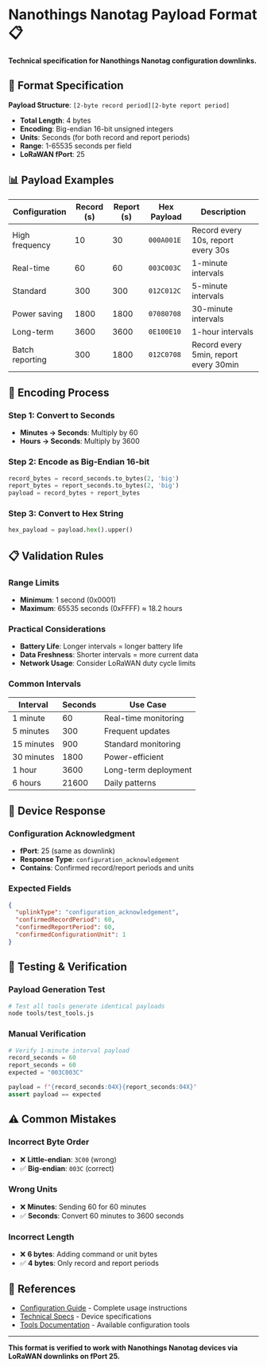 # Nanothings Nanotag Payload Format 📋

**Technical specification for Nanothings Nanotag configuration downlinks.**

## 🎯 **Format Specification**

**Payload Structure**: `[2-byte record period][2-byte report period]`

- **Total Length**: 4 bytes
- **Encoding**: Big-endian 16-bit unsigned integers
- **Units**: Seconds (for both record and report periods)
- **Range**: 1-65535 seconds per field
- **LoRaWAN fPort**: 25

## 📊 **Payload Examples**

| Configuration | Record (s) | Report (s) | Hex Payload | Description |
|---------------|------------|------------|-------------|-------------|
| High frequency | 10 | 30 | `000A001E` | Record every 10s, report every 30s |
| Real-time | 60 | 60 | `003C003C` | 1-minute intervals |
| Standard | 300 | 300 | `012C012C` | 5-minute intervals |
| Power saving | 1800 | 1800 | `07080708` | 30-minute intervals |
| Long-term | 3600 | 3600 | `0E100E10` | 1-hour intervals |
| Batch reporting | 300 | 1800 | `012C0708` | Record every 5min, report every 30min |

## 🔧 **Encoding Process**

### Step 1: Convert to Seconds
- **Minutes → Seconds**: Multiply by 60
- **Hours → Seconds**: Multiply by 3600

### Step 2: Encode as Big-Endian 16-bit
```python
record_bytes = record_seconds.to_bytes(2, 'big')
report_bytes = report_seconds.to_bytes(2, 'big')
payload = record_bytes + report_bytes
```

### Step 3: Convert to Hex String
```python
hex_payload = payload.hex().upper()
```

## 📋 **Validation Rules**

### **Range Limits**
- **Minimum**: 1 second (0x0001)
- **Maximum**: 65535 seconds (0xFFFF) ≈ 18.2 hours

### **Practical Considerations**
- **Battery Life**: Longer intervals = longer battery life
- **Data Freshness**: Shorter intervals = more current data
- **Network Usage**: Consider LoRaWAN duty cycle limits

### **Common Intervals**
| Interval | Seconds | Use Case |
|----------|---------|----------|
| 1 minute | 60 | Real-time monitoring |
| 5 minutes | 300 | Frequent updates |
| 15 minutes | 900 | Standard monitoring |
| 30 minutes | 1800 | Power-efficient |
| 1 hour | 3600 | Long-term deployment |
| 6 hours | 21600 | Daily patterns |

## 🔄 **Device Response**

### **Configuration Acknowledgment**
- **fPort**: 25 (same as downlink)
- **Response Type**: `configuration_acknowledgement`
- **Contains**: Confirmed record/report periods and units

### **Expected Fields**
```json
{
  "uplinkType": "configuration_acknowledgement",
  "confirmedRecordPeriod": 60,
  "confirmedReportPeriod": 60,
  "confirmedConfigurationUnit": 1
}
```

## 🧪 **Testing & Verification**

### **Payload Generation Test**
```bash
# Test all tools generate identical payloads
node tools/test_tools.js
```

### **Manual Verification**
```python
# Verify 1-minute interval payload
record_seconds = 60
report_seconds = 60
expected = "003C003C"

payload = f"{record_seconds:04X}{report_seconds:04X}"
assert payload == expected
```

## ⚠️ **Common Mistakes**

### **Incorrect Byte Order**
- ❌ **Little-endian**: `3C00` (wrong)
- ✅ **Big-endian**: `003C` (correct)

### **Wrong Units**
- ❌ **Minutes**: Sending 60 for 60 minutes
- ✅ **Seconds**: Convert 60 minutes to 3600 seconds

### **Incorrect Length**
- ❌ **6 bytes**: Adding command or unit bytes
- ✅ **4 bytes**: Only record and report periods

## 🔗 **References**

- [Configuration Guide](./configuration_guide.md) - Complete usage instructions
- [Technical Specs](./technical_specs.txt) - Device specifications
- [Tools Documentation](../tools/) - Available configuration tools

---

**This format is verified to work with Nanothings Nanotag devices via LoRaWAN downlinks on fPort 25.**